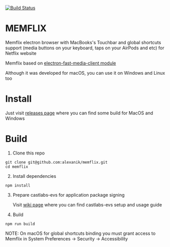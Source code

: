 [![Build Status](https://travis-ci.com/Alexanik/memflix.svg?branch=main)](https://travis-ci.com/Alexanik/memflix)

# MEMFLIX

Memflix electron browser with MacBooks's Touchbar and global shortcuts support (media buttons on your keyboard, taps on your AirPods and etc) for Netflix website

Memflix based on [electron-fast-media-client module](https://github.com/Alexanik/electron-fast-media-client)

Although it was developed for macOS, you can use it on Windows and Linux too

# Install
Just visit [releases page](https://github.com/Alexanik/memflix/releases) where you can find some build for MacOS and Windows

# Build
1. Clone this repo
```
git clone git@github.com:alexanik/memflix.git
cd memflix
```

2. Install dependencies
```
npm install
```

3. Prepare castlabs-evs for application package signing

    Visit [wiki page](https://github.com/castlabs/electron-releases/wiki/EVS) where you can find castlabs-evs setup and usage guide

4. Build
```
npm run build
```

NOTE: On macOS for global shortcuts binding you must grant access to Memflix in System Preferences -> Security -> Accessibility
